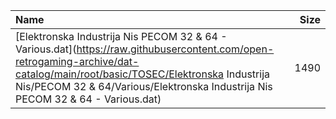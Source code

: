 |Name|Size|
|:---|---:|
|[Elektronska Industrija Nis PECOM 32 & 64 - Various.dat](https://raw.githubusercontent.com/open-retrogaming-archive/dat-catalog/main/root/basic/TOSEC/Elektronska Industrija Nis/PECOM 32 & 64/Various/Elektronska Industrija Nis PECOM 32 & 64 - Various.dat)|1490|
